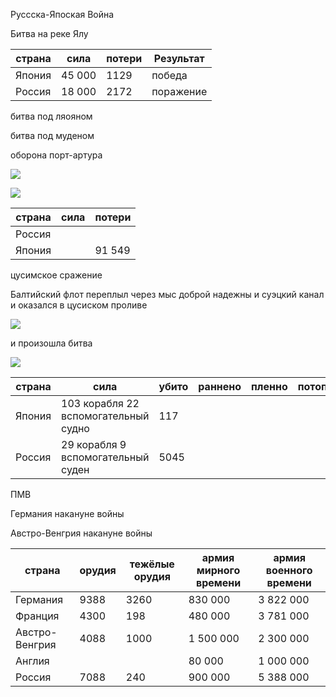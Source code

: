 




Руссска-Япоская Война

Битва на реке Ялу

| страна | сила   | потери | Результат |
|--------|--------|--------|-----------|
| Япония | 45 000 | 1129   | победа    |
| Россия | 18 000 | 2172   | поражение |





битва под ляояном

битва под муденом





оборона порт-артура

![](https://old.bigenc.ru/media/2016/10/27/1235245761/%D0%91%D0%BE%D0%B8%20%D0%BD%D0%B0%20%D0%BF%D0%BE%D0%B4%D1%81%D1%82%D1%83%D0%BF%D0%B0%D1%85%20%D0%BA%20%D0%9F%D0%BE%D1%80%D1%82-%D0%90%D1%80%D1%82%D1%83%D1%80%D1%83%20%D0%B2%20%D0%BC%D0%B0%D0%B5-%D0%B8%D1%8E%D0%BB%D0%B5%201904%20%D0%B3.jpg)


![](https://old.bigenc.ru/media/2016/10/27/1235244461/%D0%9E%D0%B1%D0%BE%D1%80%D0%BE%D0%BD%D0%B0%20%D0%9F%D0%BE%D1%80%D1%82-%D0%90%D1%80%D1%82%D1%83%D1%80%D0%B0%206%20%2819%29%20%D0%B0%D0%B2%D0%B3%D1%83%D1%81%D1%82%D0%B0%20-%2020%20%D0%B4%D0%B5%D0%BA%D0%B0%D0%B1%D1%80%D1%8F%201904%20%D0%B3.%20%282%20%D1%8F%D0%BD%D0%B2%D0%B0%D1%80%D1%8F%201905%20%D0%B3.%29.jpg)




| страна | сила | потери |
|--------|------|--------|
| Россия |  |  |
| Япония |  | 91 549 |

цусимское сражение

Балтийский флот переплыл через мыс доброй надежны и суэцкий канал и оказался в цусиском проливе

![](https://upload.wikimedia.org/wikipedia/commons/a/a2/Battle_of_Japan_Sea_%28Route_of_Baltic_Fleet%29_NT.PNG?20080522153026)

и произошла битва

![](https://upload.wikimedia.org/wikipedia/commons/b/b7/TsushimaLossRu.jpg?uselang=ru)

| страна | сила                                 | убито  | раннено | пленно | потопленно |
|--------|--------------------------------------|--------|---------|--------|------------|
| Япония | 103 корабля 22 вспомогательный судно | 117    |  |  |  |
| Россия | 29 корабля 9 вспомогательный суден   | 5045   |  |  |  |




ПМВ

Германия накануне войны

Австро-Венгрия накануне войны



| страна         | орудия | тежёлые орудия | армия мирного времени | армия военного времени |
|----------------|--------|----------------|-----------------------|------------------------|
| Германия       | 9388   | 3260           | 830 000               | 3 822 000              |
| Франция        | 4300   | 198            | 480 000               | 3 781 000              |
| Австро-Венгрия | 4088   | 1000           | 1 500 000             | 2 300 000              |
| Англия         |        |                | 80 000                | 1 000 000              |
| Россия         | 7088   | 240            | 900 000               | 5 388 000              |













































